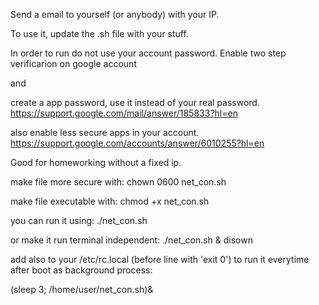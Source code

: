 Send a email to yourself (or anybody) with your IP.

To use it, update the .sh file with your stuff.


In order to run do not use your account password.
Enable two step verificarion on google account 

and

create a app password, use it instead of your real password.
https://support.google.com/mail/answer/185833?hl=en

also enable less secure apps in your account.
https://support.google.com/accounts/answer/6010255?hl=en


Good for homeworking without a fixed ip.

make file more secure with:
chown 0600 net_con.sh

make file executable with:
chmod +x net_con.sh

you can run it using:
./net_con.sh

or make it run terminal independent:
./net_con.sh & disown

add also to your /etc/rc.local (before line with 'exit 0') to run it everytime after boot as background process:

(sleep 3; /home/user/net_con.sh)&


